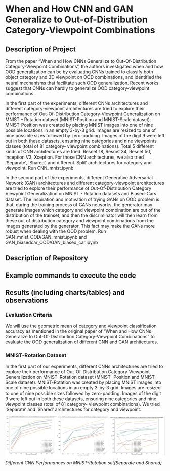# When and How CNN and GAN Generalize to Out-of-Distribution Category-Viewpoint Combinations

## Description of Project
From the paper “When and How CNNs Generalize to Out-Of-Distribution Category-Viewpoint Combinations”, the authors investigated when and how OOD generalization can be by evaluating CNNs trained to classify both object category and 3D viewpoint on OOD combinations, and identified the neural mechanisms that facilitate such OOD generalization. Recent works suggest that CNNs can hardly to generalize OOD category-viewpoint combinations


In the first part of the experiments, different CNNs architectures and different category-viewpoint architectures are tried to explore their performance of Out-Of-Distribution Category-Viewpoint Generalization on MNIST – Rotation dataset (MNIST-Position and MNIST-Scale dataset). MNIST-Position was created by placing MNIST images into one of nine possible locations in an empty 3-by-3 grid. Images are resized to one of nine possible sizes followed by zero-padding. Images of the digit 9 were left out in both these datasets, ensuring nine categories and nine viewpoints classes (total of 81 category- viewpoint combinations). Total 5 different kinds of CNN architectures are tried: Resnet 18, Resnet 34, Resnet 50, inception V3, Xception. For those CNN architectures, we also tried ‘Separate’, ‘Shared’, and different ‘Split’ architectures for category and viewpoint. Run CNN_mnist.ipynb


In the second part of the experiments, different Generative Adversarial Network (GAN) architectures and different category-viewpoint architectures are tried to explore their performance of Out-Of-Distribution Category Viewpoint Generalization on MNIST - Rotation datasets and Biased-Cars dataset. The inspiration and motivation of trying GANs on OOD problem is that, during the training process of GANs networks, the generator may generate images which category and viewpoint combination are out of the distribution of the trainset, and then the discriminator will then learn from these out of distribution category and viewpoint combinations from the images generated by the generator. This fact may make the GANs more robust when dealing with the OOD problem. Run GAN_mnist_OOD/GAN_mnist.ipynb and GAN_biasedcar_OOD/GAN_biased_car.ipynb


## Description of Repository

## Example commands to execute the code 

## Results (including charts/tables) and observations  
### Evaluation Criteria
We will use the geometric mean of category and viewpoint classification accuracy as mentioned in the original paper of “When and How CNNs Generalize to Out-Of-Distribution Category-Viewpoint Combinations” to evaluate the OOD generalization of different CNN and GAN architectures.

### MNIST-Rotation Dataset
In the first part of our experiments, different CNNs architectures are tried to explore their performance of Out-Of-Distribution Category-Viewpoint Generalization on MNIST–Rotation dataset (MNIST- Position and MNIST-Scale dataset). MNIST-Rotation was created by placing MNIST images into one of nine possible locations in an empty 3-by-3 grid. Images are resized to one of nine possible sizes followed by zero-padding. Images of the digit 9 were left out in both these datasets, ensuring nine categories and nine viewpoint classes (total of 81 category- viewpoint combinations). We tried ‘Separate’ and ‘Shared’ architectures for category and viewpoint. 
![Alt text](/Diagrams/2.png?raw=true)
*Different CNN Performances on MNIST-Rotation set(Separate and Shared)*

